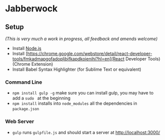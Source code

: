 # Jabberwock

## Setup

_(This is very much a work in progress, all feedback and amends welcome)_

- Install [Node.js](https://nodejs.org/en/download/)
- Install [https://chrome.google.com/webstore/detail/react-developer-tools/fmkadmapgofadopljbjfkapdkoienihi?hl=en](React Developer Tools) (Chrome Extension)
- Install Babel Syntax Highlighter (for Sublime Text or equivalent)

### Command Line
- `npm install gulp -g` make sure you can install gulp, you may have to add a `sudo ` at the beginning
- `npm install` installs into `node_modules` all the dependencies in `package.json`

### Web Server
- `gulp` runs `gulpfile.js` and should start a server at [http://localhost:3000/](http://localhost:3000/)

